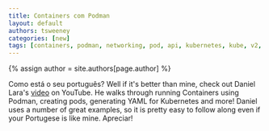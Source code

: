 ```yaml
---
title: Containers com Podman
layout: default
authors: tsweeney 
categories: [new]
tags: [containers, podman, networking, pod, api, kubernetes, kube, v2, hpc, windows, mac]
---
```

{% assign author = site.authors[page.author] %}

Como está o seu português?  Well if it's better than mine, check out Daniel Lara's [video](https://www.youtube.com/watch?v=Jjyrhbc4QkQ&t=1422s) on
YouTube.  He walks through running Containers using Podman, creating pods, generating YAML for Kubernetes and more!  Daniel uses a number of great examples, so it is pretty
easy to follow along even if your Portugese is like mine.  Apreciar!

